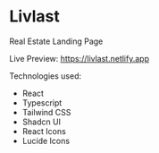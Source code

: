 # Livlast

Real Estate Landing Page

Live Preview: <https://livlast.netlify.app>

Technologies used:

- React
- Typescript
- Tailwind CSS
- Shadcn UI
- React Icons
- Lucide Icons
